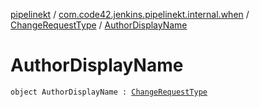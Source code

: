 [pipelinekt](../../index.md) / [com.code42.jenkins.pipelinekt.internal.when](../index.md) / [ChangeRequestType](index.md) / [AuthorDisplayName](./-author-display-name.md)

# AuthorDisplayName

`object AuthorDisplayName : `[`ChangeRequestType`](index.md)